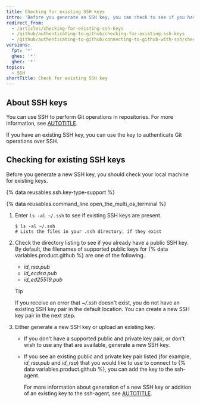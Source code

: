 ```yaml
---
title: Checking for existing SSH keys
intro: 'Before you generate an SSH key, you can check to see if you have any existing SSH keys.'
redirect_from:
  - /articles/checking-for-existing-ssh-keys
  - /github/authenticating-to-github/checking-for-existing-ssh-keys
  - /github/authenticating-to-github/connecting-to-github-with-ssh/checking-for-existing-ssh-keys
versions:
  fpt: '*'
  ghes: '*'
  ghec: '*'
topics:
  - SSH
shortTitle: Check for existing SSH key
---
```


## About SSH keys

You can use SSH to perform Git operations in repositories. For more information, see [AUTOTITLE](/authentication/connecting-to-github-with-ssh/about-ssh).

If you have an existing SSH key, you can use the key to authenticate Git operations over SSH.

## Checking for existing SSH keys

Before you generate a new SSH key, you should check your local machine for existing keys.

{% data reusables.ssh.key-type-support %}

{% data reusables.command_line.open_the_multi_os_terminal %}
1. Enter `ls -al ~/.ssh` to see if existing SSH keys are present.

   ```shell
   $ ls -al ~/.ssh
   # Lists the files in your .ssh directory, if they exist
   ```

1. Check the directory listing to see if you already have a public SSH key. By default, the filenames of supported public keys for {% data variables.product.github %} are one of the following.
   * _id_rsa.pub_
   * _id_ecdsa.pub_
   * _id_ed25519.pub_

   > [!TIP]
   > If you receive an error that _~/.ssh_ doesn't exist, you do not have an existing SSH key pair in the default location. You can create a new SSH key pair in the next step.

1. Either generate a new SSH key or upload an existing key.
   * If you don't have a supported public and private key pair, or don't wish to use any that are available, generate a new SSH key.
   * If you see an existing public and private key pair listed (for example, _id_rsa.pub_ and _id_rsa_) that you would like to use to connect to {% data variables.product.github %}, you can add the key to the ssh-agent.

     For more information about generation of a new SSH key or addition of an existing key to the ssh-agent, see [AUTOTITLE](/authentication/connecting-to-github-with-ssh/generating-a-new-ssh-key-and-adding-it-to-the-ssh-agent).
